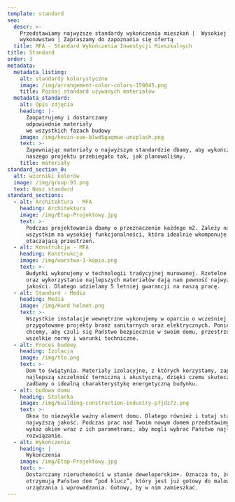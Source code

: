 ```yaml
---
template: standard
seo:
  descr: >-
    Przedstawiamy najwyższe standardy wykończenia mieszkań |  Wysokiej jakości
    wykonawstwo | Zapraszamy do zapoznania się ofertą
  title: MFA - Standard Wykończenia Inwestycji Mieszkalnych
title: Standard
order: 3
metadata:
  metadata_listing:
    alt: standardy kolorystyczne
    image: /img/arrangement-color-colors-159045.png
    title: Poznaj standard używanych materiałów
  metadata_standard:
    alt: Opis zdjęcia
    heading: |-
      Zaopatrujemy i dostarczamy
      odpowiednie materiały
      we wszystkich fazach budowy
    image: /img/kevin-xue-blwd5gaqmue-unsplash.png
    text: >-
      Zapewniając materiały o najwyższym standardzie dbamy, aby wykończenie
      naszego projektu przebiegało tak, jak planowaliśmy.
    title: materiały
standard_section_0:
  alt: wzorniki kolorów
  image: /img/group-93.png
  text: Nasz standard
standard_sections:
  - alt: Architektura - MFA
    heading: Architektura
    image: /img/Etap-Projektowy.jpg
    text: >-
      Podczas projektowania dbamy o przeznaczenie każdego m2. Zależy nam przede
      wszystkim na wysokiej funkcjonalności, która idealnie wkomponuje się w
      otaczającą przestrzeń.
  - alt: Konstrukcja - MFA
    heading: Konstrukcja
    image: /img/warstwa-1-kopia.png
    text: >-
      Budynki wykonujemy w technologii tradycyjnej murowanej. Rzetelne podejście
      oraz wykorzystanie najlepszych materiałów dają nam pewność najwyższej
      jakości. Dlatego udzielamy 5 letniej gwarancji na naszą pracę.
  - alt: Standard - Media
    heading: Media
    image: /img/Hard helmet.png
    text: >-
      Wszystkie instalacje wewnętrzne wykonujemy w oparciu o wcześniej
      przygotowane projekty branż sanitarnych oraz elektrycznych. Ponieważ
      chcemy, aby czuli się Państwo bezpiecznie w swoim domu, przestrzegamy
      wszelkie normy i warunki techniczne.
  - alt: Proces budowy
    heading: Izolacja
    image: /img/tło.png
    text: >-
      Dom to świątynia. Materiały izolacyjne, z których korzystamy, zapewniają
      najlepszą szczelność termiczną i akustyczną, dzięki czemu skutecznie
      zadbamy o idealną charakterystykę energetyczną budynku.
  - alt: budowa domu
    heading: Stolarka
    image: /img/building-construction-industry-p7jdz7z.png
    text: >-
      Okna to niezwykle ważny element domu. Dlatego również i tutaj stawiamy na
      najwyższą jakość. Podczas prac nad Twoim nowym domem przedstawimy Państwu
      wykaz okien wraz z ich parametrami, aby mogli wybrać Państwo najlepsze
      rozwiązanie.
  - alt: Wykończenia
    heading: |
      Wykończenia
    image: /img/Etap-Projektowy.jpg
    text: >-
      Dostarczamy nieruchomości w stanie deweloperskim+. Oznacza to, że
      otrzymują Państwo dom “pod klucz”, który jest już gotowy do malowania,
      urządzania i wprowadzania. Gotowy, by w nim zamieszkać.
---
```


